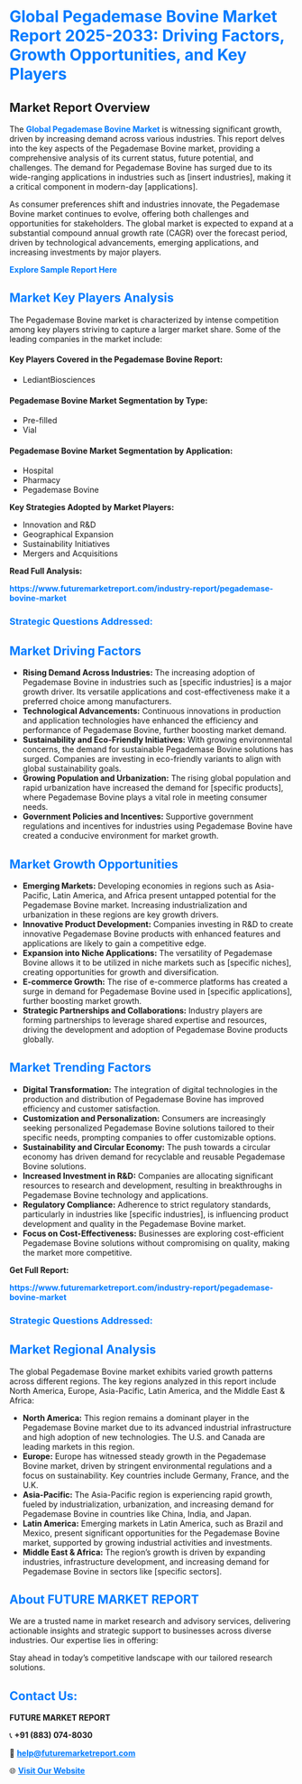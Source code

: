 <h1 style="color: #007BFF;">Global Pegademase Bovine Market Report 2025-2033: Driving Factors, Growth Opportunities, and Key Players</h1>

<section id="overview">
<h2>Market Report Overview</h2>
<p>The <a href="https://www.futuremarketreport.com/industry-report/pegademase-bovine-market" style="color: #007BFF; text-decoration: none;"><strong>Global Pegademase Bovine Market</strong></a> is witnessing significant growth, driven by increasing demand across various industries. This report delves into the key aspects of the Pegademase Bovine market, providing a comprehensive analysis of its current status, future potential, and challenges. The demand for Pegademase Bovine has surged due to its wide-ranging applications in industries such as [insert industries], making it a critical component in modern-day [applications].</p>
<p>As consumer preferences shift and industries innovate, the Pegademase Bovine market continues to evolve, offering both challenges and opportunities for stakeholders. The global market is expected to expand at a substantial compound annual growth rate (CAGR) over the forecast period, driven by technological advancements, emerging applications, and increasing investments by major players.</p>
</section>

<section id="overview">
<p><a href="https://www.futuremarketreport.com/request-sample/reportId=122742" style="color: #007BFF; text-decoration: none;"><strong>Explore Sample Report Here</strong></a></p>
</section>

<section id="key-players">
<h2 style="color: #007BFF;">Market Key Players Analysis</h2>
<p>The Pegademase Bovine market is characterized by intense competition among key players striving to capture a larger market share. Some of the leading companies in the market include:</p>
<h4>Key Players Covered in the Pegademase Bovine Report:</h4>
<ul><li>LediantBiosciences</li></ul>
<h4>Pegademase Bovine Market Segmentation by Type:</h4>
<ul><li>Pre-filled</li><li>Vial</li></ul>

<h4>Pegademase Bovine Market Segmentation by Application:</h4>
<ul><li>Hospital</li><li>Pharmacy</li><li>Pegademase Bovine</li></ul>
<p><strong>Key Strategies Adopted by Market Players:</strong></p>
<ul>
<li>Innovation and R&D</li>
<li>Geographical Expansion</li>
<li>Sustainability Initiatives</li>
<li>Mergers and Acquisitions</li>
</ul>
</section>

<section>
<p><strong>Read Full Analysis: </strong></p><a href="https://www.futuremarketreport.com/industry-report/pegademase-bovine-market" style="color: #007BFF; text-decoration: none;"><strong>https://www.futuremarketreport.com/industry-report/pegademase-bovine-market</strong></a>
<h3 style="color: #007BFF;">Strategic Questions Addressed:</h3>
</section>

<section id="driving-factors">
<h2 style="color: #007BFF;">Market Driving Factors</h2>
<ul>
<li><strong>Rising Demand Across Industries:</strong> The increasing adoption of Pegademase Bovine in industries such as [specific industries] is a major growth driver. Its versatile applications and cost-effectiveness make it a preferred choice among manufacturers.</li>
<li><strong>Technological Advancements:</strong> Continuous innovations in production and application technologies have enhanced the efficiency and performance of Pegademase Bovine, further boosting market demand.</li>
<li><strong>Sustainability and Eco-Friendly Initiatives:</strong> With growing environmental concerns, the demand for sustainable Pegademase Bovine solutions has surged. Companies are investing in eco-friendly variants to align with global sustainability goals.</li>
<li><strong>Growing Population and Urbanization:</strong> The rising global population and rapid urbanization have increased the demand for [specific products], where Pegademase Bovine plays a vital role in meeting consumer needs.</li>
<li><strong>Government Policies and Incentives:</strong> Supportive government regulations and incentives for industries using Pegademase Bovine have created a conducive environment for market growth.</li>
</ul>
</section>

<section id="growth-opportunities">
<h2 style="color: #007BFF;">Market Growth Opportunities</h2>
<ul>
<li><strong>Emerging Markets:</strong> Developing economies in regions such as Asia-Pacific, Latin America, and Africa present untapped potential for the Pegademase Bovine market. Increasing industrialization and urbanization in these regions are key growth drivers.</li>
<li><strong>Innovative Product Development:</strong> Companies investing in R&D to create innovative Pegademase Bovine products with enhanced features and applications are likely to gain a competitive edge.</li>
<li><strong>Expansion into Niche Applications:</strong> The versatility of Pegademase Bovine allows it to be utilized in niche markets such as [specific niches], creating opportunities for growth and diversification.</li>
<li><strong>E-commerce Growth:</strong> The rise of e-commerce platforms has created a surge in demand for Pegademase Bovine used in [specific applications], further boosting market growth.</li>
<li><strong>Strategic Partnerships and Collaborations:</strong> Industry players are forming partnerships to leverage shared expertise and resources, driving the development and adoption of Pegademase Bovine products globally.</li>
</ul>
</section>

<section id="trending-factors">
<h2 style="color: #007BFF;">Market Trending Factors</h2>
<ul>
<li><strong>Digital Transformation:</strong> The integration of digital technologies in the production and distribution of Pegademase Bovine has improved efficiency and customer satisfaction.</li>
<li><strong>Customization and Personalization:</strong> Consumers are increasingly seeking personalized Pegademase Bovine solutions tailored to their specific needs, prompting companies to offer customizable options.</li>
<li><strong>Sustainability and Circular Economy:</strong> The push towards a circular economy has driven demand for recyclable and reusable Pegademase Bovine solutions.</li>
<li><strong>Increased Investment in R&D:</strong> Companies are allocating significant resources to research and development, resulting in breakthroughs in Pegademase Bovine technology and applications.</li>
<li><strong>Regulatory Compliance:</strong> Adherence to strict regulatory standards, particularly in industries like [specific industries], is influencing product development and quality in the Pegademase Bovine market.</li>
<li><strong>Focus on Cost-Effectiveness:</strong> Businesses are exploring cost-efficient Pegademase Bovine solutions without compromising on quality, making the market more competitive.</li>
</ul>
</section>

<section>
<p><strong>Get Full Report: </strong></p><a href="https://www.futuremarketreport.com/industry-report/pegademase-bovine-market" style="color: #007BFF; text-decoration: none;"><strong>https://www.futuremarketreport.com/industry-report/pegademase-bovine-market</strong></a>
<h3 style="color: #007BFF;">Strategic Questions Addressed:</h3>
</section>


<section id="regional-analysis">
<h2 style="color: #007BFF;">Market Regional Analysis</h2>
<p>The global Pegademase Bovine market exhibits varied growth patterns across different regions. The key regions analyzed in this report include North America, Europe, Asia-Pacific, Latin America, and the Middle East & Africa:</p>
<ul>
<li><strong>North America:</strong> This region remains a dominant player in the Pegademase Bovine market due to its advanced industrial infrastructure and high adoption of new technologies. The U.S. and Canada are leading markets in this region.</li>
<li><strong>Europe:</strong> Europe has witnessed steady growth in the Pegademase Bovine market, driven by stringent environmental regulations and a focus on sustainability. Key countries include Germany, France, and the U.K.</li>
<li><strong>Asia-Pacific:</strong> The Asia-Pacific region is experiencing rapid growth, fueled by industrialization, urbanization, and increasing demand for Pegademase Bovine in countries like China, India, and Japan.</li>
<li><strong>Latin America:</strong> Emerging markets in Latin America, such as Brazil and Mexico, present significant opportunities for the Pegademase Bovine market, supported by growing industrial activities and investments.</li>
<li><strong>Middle East & Africa:</strong> The region’s growth is driven by expanding industries, infrastructure development, and increasing demand for Pegademase Bovine in sectors like [specific sectors].</li>
</ul>
</section>

<footer>
<h2 style="color: #007BFF;">About FUTURE MARKET REPORT</h2>
<p>We are a trusted name in market research and advisory services, delivering actionable insights and strategic support to businesses across diverse industries. Our expertise lies in offering:</p>

<p>Stay ahead in today’s competitive landscape with our tailored research solutions.</p>

<h2 style="color: #007BFF;">Contact Us:</h2>
<p><strong>FUTURE MARKET REPORT</strong></p>
<p>📞 <strong>+91 (883) 074-8030</strong></p>
<p>📧 <strong><a href="mailto:help@futuremarketreport.com" style="color: #007BFF;">help@futuremarketreport.com</a></strong></p>
<p>🌐 <strong><a href="https://www.futuremarketreport.com/" style="color: #007BFF;">Visit Our Website</a></strong></p>
</footer>